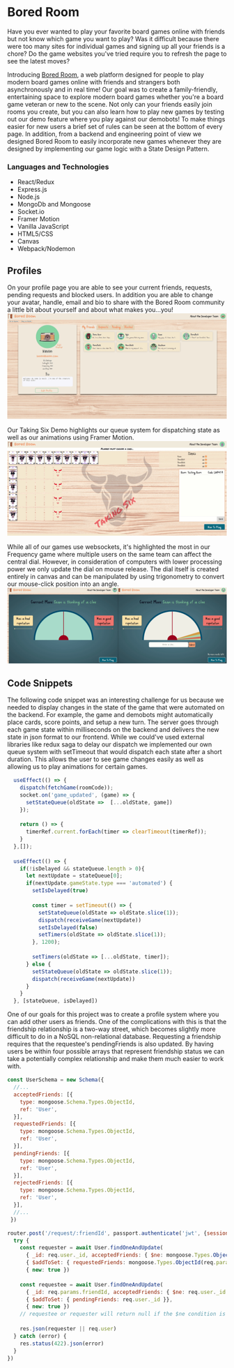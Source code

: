 # Bored Room

Have you ever wanted to play your favorite board games online with friends but not know which game you want to play? Was it difficult because there were too many sites for individual games and signing up all your friends is a chore? Do the game websites you've tried require you to refresh the page to see the latest moves?

Introducing [Bored Room](https://bored-room.herokuapp.com/), a web platform designed for people to play modern board games online with friends and strangers both asynchronously and in real time! Our goal was to create a family-friendly, entertaining space to explore modern board games whether you're a board game veteran or new to the scene. Not only can your friends easily join rooms you create, but you can also learn how to play new games by testing out our demo feature where you play against our demobots! To make things easier for new users a brief set of rules can be seen at the bottom of every page. In addition, from a backend and engineering point of view we designed Bored Room to easily incorporate new games whenever they are designed by implementing our game logic with a State Design Pattern.

### Languages and Technologies ###
  * React/Redux
  * Express.js
  * Node.js
  * MongoDb and Mongoose
  * Socket.io
  * Framer Motion
  * Vanilla JavaScript
  * HTML5/CSS
  * Canvas
  * Webpack/Nodemon

## Profiles ##
On your profile page you are able to see your current friends, requests, pending requests and blocked users. In addition you are able to change your avatar, handle, email and bio to share with the Bored Room community a little bit about yourself and about what makes you...you!
![profile_gif](Profile.gif)

Our Taking Six Demo highlights our queue system for dispatching state as well as our animations using Framer Motion.
![taking_six_gif](TakingSix.gif)

While all of our games use websockets, it's highlighted the most in our Frequency game where multiple users on the same team can affect the central dial. However, in consideration of computers with lower processing power we only update the dial on mouse release. The dial itself is created entirely in canvas and can be manipulated by using trigonometry to convert our mouse-click position into an angle.
![Frequency_gif](Frequency.gif)

## Code Snippets ##
The following code snippet was an interesting challenge for us because we needed to display changes in the state of the game that were automated on the backend. For example, the game and demobots might automatically place cards, score points, and setup a new turn. The server goes through each game state within milliseconds on the backend and delivers the new state in json format to our frontend. While we could've used external libraries like redux saga to delay our dispatch we implemented our own queue system with setTimeout that would dispatch each state after a short duration. This allows the user to see game changes easily as well as allowing us to play animations for certain games.

```jsx
  useEffect(() => {
    dispatch(fetchGame(roomCode));
    socket.on('game_updated', (game) => {
      setStateQueue(oldState =>  [...oldState, game])
    });

    return () => {
      timerRef.current.forEach(timer => clearTimeout(timerRef));
    }
  },[]);

  useEffect(() => {
    if(!isDelayed && stateQueue.length > 0){
      let nextUpdate = stateQueue[0];
      if(nextUpdate.gameState.type === 'automated') {
        setIsDelayed(true)

        const timer = setTimeout(() => {
          setStateQueue(oldState => oldState.slice(1));
          dispatch(receiveGame(nextUpdate))
          setIsDelayed(false)
          setTimers(oldState => oldState.slice(1));
        }, 1200);

        setTimers(oldState => [...oldState, timer]);
      } else {
        setStateQueue(oldState => oldState.slice(1));
        dispatch(receiveGame(nextUpdate))
      }
    } 
  }, [stateQueue, isDelayed])
```

One of our goals for this project was to create a profile system where you can add other users as friends. One of the complications with this is that the friendship relationship is a two-way street, which becomes slightly more difficult to do in a NoSQL non-relational database. Requesting a friendship requires that the requestee's pendingFriends is also updated. By having users be within four possible arrays that represent friendship status we can take a potentially complex relationship and make them much easier to work with.

```jsx
const UserSchema = new Schema({
  //...
  acceptedFriends: [{
    type: mongoose.Schema.Types.ObjectId,
    ref: 'User',
  }],
  requestedFriends: [{
    type: mongoose.Schema.Types.ObjectId,
    ref: 'User',
  }],
  pendingFriends: [{
    type: mongoose.Schema.Types.ObjectId,
    ref: 'User',
  }],
  rejectedFriends: [{
    type: mongoose.Schema.Types.ObjectId,
    ref: 'User',
  }],
  //...
 })
```

```jsx
router.post('/request/:friendId', passport.authenticate('jwt', {session: false}), async (req, res) => {
  try {
    const requester = await User.findOneAndUpdate(
      { _id: req.user._id, acceptedFriends: { $ne: mongoose.Types.ObjectId(req.params.friendId) } },
      { $addToSet: { requestedFriends: mongoose.Types.ObjectId(req.params.friendId) }},
      { new: true })
  
    const requestee = await User.findOneAndUpdate(
      { _id: req.params.friendId, acceptedFriends: { $ne: req.user._id }, rejectedFriends: { $ne: req.user._id } },
      { $addToSet: { pendingFriends: req.user._id }},
      { new: true })
    // requestee or requester will return null if the $ne condition is met.
  
    res.json(requester || req.user)
  } catch (error) {
    res.status(422).json(error)
  }
})
```
